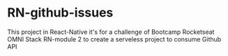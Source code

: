 # RN-github-issues
This project in React-Native it's for a challenge of Bootcamp Rocketseat OMNI Stack RN-module 2 to create a serveless project to consume Github API
